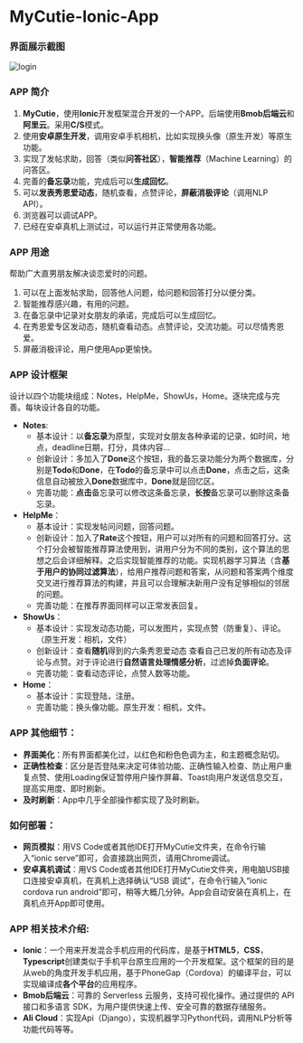 # MyCutie-Ionic-App

### 界面展示截图
![login](https://github.com/xixi0222/MyCutie-Ionic-App/raw/master/screenshots/)

### APP 简介
1. **MyCutie**，使用**Ionic**开发框架混合开发的一个APP。后端使用**Bmob后端云**和**阿里云**。采用**C/S**模式。  
2. 使用**安卓原生开发**，调用安卓手机相机，比如实现换头像（原生开发）等原生功能。  
3. 实现了发帖求助，回答（类似**问答社区**），**智能推荐**（Machine Learning）的问答区。  
4. 完善的**备忘录**功能，完成后可以**生成回忆**。  
5. 可以**发表秀恩爱动态**，随机查看，点赞评论，**屏蔽消极评论**（调用NLP API）。  
6. 浏览器可以调试APP。  
7. 已经在安卓真机上测试过，可以运行并正常使用各功能。  

### APP 用途
帮助广大直男朋友解决谈恋爱时的问题。  
1. 可以在上面发帖求助，回答他人问题，给问题和回答打分以便分类。  
2. 智能推荐感兴趣，有用的问题。
3. 在备忘录中记录对女朋友的承诺，完成后可以生成回忆。
4. 在秀恩爱专区发动态，随机查看动态。点赞评论，交流功能。可以尽情秀恩爱。
5. 屏蔽消极评论，用户使用App更愉快。

### APP 设计框架
设计以四个功能块组成：Notes，HelpMe，ShowUs，Home。逐块完成与完善。每块设计各自的功能。
  * **Notes**:
    * 基本设计：以**备忘录**为原型，实现对女朋友各种承诺的记录，如时间，地点，deadline日期，打分，具体内容...
    * 创新设计：多加入了**Done**这个按钮，我的备忘录功能分为两个数据库，分别是**Todo**和**Done**，在**Todo**的备忘录中可以点击**Done**，点击之后，这条信息自动被放入**Done**数据库中，**Done**就是回忆区。
    * 完善功能：**点击**备忘录可以修改这条备忘录，**长按**备忘录可以删除这条备忘录。
  * **HelpMe**：
    * 基本设计：实现发帖问问题，回答问题。
    * 创新设计：加入了**Rate**这个按钮，用户可以对所有的问题和回答打分。这个打分会被智能推荐算法使用到，讲用户分为不同的类别，这个算法的思想之后会详细解释。之后实现智能推荐的功能。实现机器学习算法（含**基于用户的协同过滤算法**），给用户推荐问题和答案，从问题和答案两个维度交叉进行推荐算法的构建，并且可以合理解决新用户没有足够相似的邻居的问题。
    * 完善功能：在推荐界面同样可以正常发表回复。
  * **ShowUs**：
    * 基本设计：实现发动态功能，可以发图片，实现点赞（防重复）、评论。（原生开发：相机，文件）
    * 创新设计：查看**随机**得到的六条秀恩爱动态 查看自己已发的所有动态及评论与点赞。对于评论进行**自然语言处理情感分析**，过滤掉**负面评论**。
    * 完善功能：查看动态评论，点赞人数等功能。
  * **Home**：
    * 基本设计：实现登陆，注册。
    * 完善功能：换头像功能。原生开发：相机，文件。
    
### APP 其他细节：
  
  * **界面美化**：所有界面都美化过，以红色和粉色色调为主，和主题概念贴切。
  * **正确性检查**：区分是否登陆来决定可体验功能、正确性输入检查、防止用户重复点赞、使用Loading保证暂停用户操作屏幕、Toast向用户发送信息交互，提高实用度、即时刷新。
  * **及时刷新**：App中几乎全部操作都实现了及时刷新。

### 如何部署：
  * **网页模拟**：用VS Code或者其他IDE打开MyCutie文件夹，在命令行输入“ionic serve”即可，会直接跳出网页，请用Chrome调试。
  * **安卓真机调试**：用VS Code或者其他IDE打开MyCutie文件夹，用电脑USB接口连接安卓真机，在真机上选择确认“USB 调试”，在命令行输入“ionic cordova run android”即可，稍等大概几分钟。App会自动安装在真机上，在真机点开App即可使用。
  
### APP 相关技术介绍:
  * **Ionic**：一个用来开发混合手机应用的代码库，是基于**HTML5**，**CSS**，**Typescript**创建类似于手机平台原生应用的一个开发框架。这个框架的目的是从web的角度开发手机应用，基于PhoneGap（Cordova）的编译平台，可以实现编译成**各个平台**的应用程序。
  * **Bmob后端云**：可靠的 Serverless 云服务，支持可视化操作。通过提供的 API 接口和多语言 SDK，为用户提供快速上传、安全可靠的数据存储服务。
  * **Ali Cloud**：实现Api（Django），实现机器学习Python代码，调用NLP分析等功能代码等等。


